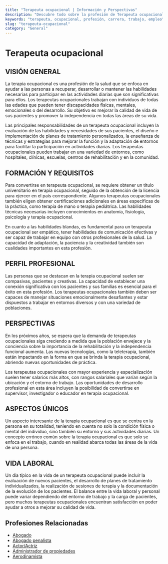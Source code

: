 ```yaml
---
title: "Terapeuta ocupacional | Información y Perspectivas"
description: "Descubre todo sobre la profesión de Terapeuta ocupacional, incluyendo responsabilidades, requisitos y oportunidades."
keywords: "terapeuta, ocupacional, profesión, carrera, trabajo, empleo"
slug: "terapeuta-ocupacional"
category: "General"
---
```


# Terapeuta ocupacional

## VISIÓN GENERAL

La terapia ocupacional es una profesión de la salud que se enfoca en ayudar a las personas a recuperar, desarrollar o mantener las habilidades necesarias para participar en las actividades diarias que son significativas para ellos. Los terapeutas ocupacionales trabajan con individuos de todas las edades que pueden tener discapacidades físicas, mentales, emocionales o del desarrollo. Su objetivo es mejorar la calidad de vida de sus pacientes y promover la independencia en todas las áreas de su vida.

Las principales responsabilidades de un terapeuta ocupacional incluyen la evaluación de las habilidades y necesidades de sus pacientes, el diseño e implementación de planes de tratamiento personalizados, la enseñanza de técnicas y estrategias para mejorar la función y la adaptación de entornos para facilitar la participación en actividades diarias. Los terapeutas ocupacionales pueden trabajar en una variedad de entornos, como hospitales, clínicas, escuelas, centros de rehabilitación y en la comunidad.

## FORMACIÓN Y REQUISITOS

Para convertirse en terapeuta ocupacional, se requiere obtener un título universitario en terapia ocupacional, seguido de la obtención de la licencia para ejercer en el país correspondiente. Algunos terapeutas ocupacionales también eligen obtener certificaciones adicionales en áreas específicas de la práctica, como terapia de mano o terapia pediátrica. Las habilidades técnicas necesarias incluyen conocimientos en anatomía, fisiología, psicología y terapia ocupacional.

En cuanto a las habilidades blandas, es fundamental para un terapeuta ocupacional ser empático, tener habilidades de comunicación efectivas y ser capaz de trabajar en equipo con otros profesionales de la salud. La capacidad de adaptación, la paciencia y la creatividad también son cualidades importantes en esta profesión.

## PERFIL PROFESIONAL

Las personas que se destacan en la terapia ocupacional suelen ser compasivas, pacientes y creativas. La capacidad de establecer una conexión significativa con los pacientes y sus familias es esencial para el éxito en esta profesión. Los terapeutas ocupacionales también deben ser capaces de manejar situaciones emocionalmente desafiantes y estar dispuestos a trabajar en entornos diversos y con una variedad de poblaciones.

## PERSPECTIVAS

En los próximos años, se espera que la demanda de terapeutas ocupacionales siga creciendo a medida que la población envejece y la conciencia sobre la importancia de la rehabilitación y la independencia funcional aumenta. Las nuevas tecnologías, como la teleterapia, también están impactando en la forma en que se brinda la terapia ocupacional, abriendo nuevas oportunidades de práctica.

Los terapeutas ocupacionales con mayor experiencia y especialización suelen tener salarios más altos, con rangos salariales que varían según la ubicación y el entorno de trabajo. Las oportunidades de desarrollo profesional en esta área incluyen la posibilidad de convertirse en supervisor, investigador o educador en terapia ocupacional.

## ASPECTOS ÚNICOS

Un aspecto interesante de la terapia ocupacional es que se centra en la persona en su totalidad, teniendo en cuenta no solo la condición física o mental del individuo, sino también su entorno y sus actividades diarias. Un concepto erróneo común sobre la terapia ocupacional es que solo se enfoca en el trabajo, cuando en realidad abarca todas las áreas de la vida de una persona.

## VIDA LABORAL

Un día típico en la vida de un terapeuta ocupacional puede incluir la evaluación de nuevos pacientes, el desarrollo de planes de tratamiento individualizados, la realización de sesiones de terapia y la documentación de la evolución de los pacientes. El balance entre la vida laboral y personal puede variar dependiendo del entorno de trabajo y la carga de pacientes, pero muchos terapeutas ocupacionales encuentran satisfacción en poder ayudar a otros a mejorar su calidad de vida.
## Profesiones Relacionadas

- [Abogado](/profesiones/abogado/)
- [Abogado penalista](/profesiones/abogado-penalista/)
- [Actor/Actriz](/profesiones/actor-actriz/)
- [Administrador de propiedades](/profesiones/administrador-de-propiedades/)
- [Aerodinamista](/profesiones/aerodinamista/)

